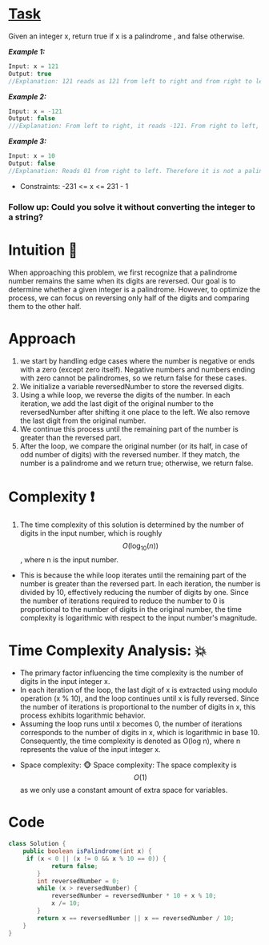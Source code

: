 # [Task](https://leetcode.com/problems/palindrome-number/solutions/3862995/jv-palindrome/)

Given an integer x, return true if x is a
palindrome
, and false otherwise.



***Example 1:***
```java
Input: x = 121
Output: true
//Explanation: 121 reads as 121 from left to right and from right to left.
```
***Example 2:***
```java
Input: x = -121
Output: false
///Explanation: From left to right, it reads -121. From right to left, it becomes 121-. Therefore it is not a palindrome.
```
***Example 3:***
```java
Input: x = 10
Output: false
//Explanation: Reads 01 from right to left. Therefore it is not a palindrome.
```


* Constraints:
-231 <= x <= 231 - 1

### Follow up: Could you solve it without converting the integer to a string?

# Intuition 📖
When approaching this problem, we first recognize that a palindrome number remains the same when its digits are reversed. Our goal is to determine whether a given integer is a palindrome. However, to optimize the process, we can focus on reversing only half of the digits and comparing them to the other half.

# Approach
1. we start by handling edge cases where the number is negative or ends with a zero (except zero itself). Negative numbers and numbers ending with zero cannot be palindromes, so we return false for these cases.
2. We initialize a variable reversedNumber to store the reversed digits.
3. Using a while loop, we reverse the digits of the number. In each iteration, we add the last digit of the original number to the reversedNumber after shifting it one place to the left. We also remove the last digit from the original number.
4. We continue this process until the remaining part of the number is greater than the reversed part.
5. After the loop, we compare the original number (or its half, in case of odd number of digits) with the reversed number. If they match, the number is a palindrome and we return true; otherwise, we return false.

# Complexity ❗

1. The time complexity of this solution is determined by the number of digits in the input number, which is roughly $$O(\log_{10}(n))$$, where n
is the input number.
* This is because the while loop iterates until the remaining part of the number is greater than the reversed part. In each iteration, the number is divided by 10, effectively reducing the number of digits by one. Since the number of iterations required to reduce the number to 0 is proportional to the number of digits in the original number, the time complexity is logarithmic with respect to the input number's magnitude.

# Time Complexity Analysis: 💥 
* The primary factor influencing the time complexity is the number of digits in the input integer x.
* In each iteration of the loop, the last digit of x is extracted using modulo operation (x % 10), and the loop continues until x is fully reversed. Since the number of iterations is proportional to the number of digits in x, this process exhibits logarithmic behavior.
* Assuming the loop runs until x becomes 0, the number of iterations corresponds to the number of digits in x, which is logarithmic in base 10. Consequently, the time complexity is denoted as O(log n), where n represents the value of the input integer x.

- Space complexity: 🐵
Space complexity: The space complexity is 
$$O(1)$$ as we only use a constant amount of extra space for variables.

# Code
```java
class Solution {
    public boolean isPalindrome(int x) {
     if (x < 0 || (x != 0 && x % 10 == 0)) {
            return false;
        }
        int reversedNumber = 0;
        while (x > reversedNumber) {
            reversedNumber = reversedNumber * 10 + x % 10;
            x /= 10;
        }
        return x == reversedNumber || x == reversedNumber / 10;
    }
}
```
